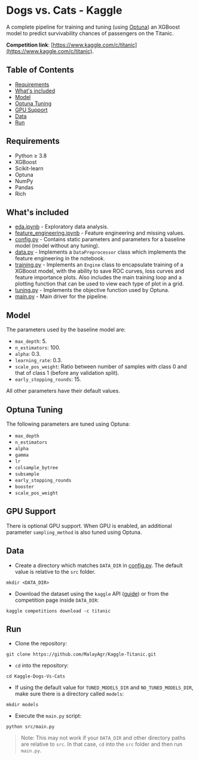 # <!-- omit in toc --> Dogs vs. Cats - Kaggle

A complete pipeline for training and tuning (using [Optuna](https://optuna.org/)) an XGBoost model to predict survivability chances of passengers on the Titanic.

**Competition link**: [https://www.kaggle.com/c/titanic](https://www.kaggle.com/c/titanic).

## <!-- omit in toc --> Table of Contents

- [Requirements](#requirements)
- [What's included](#whats-included)
- [Model](#model)
- [Optuna Tuning](#optuna-tuning)
- [GPU Support](#gpu-support)
- [Data](#data)
- [Run](#run)

## Requirements

- Python &ge; 3.8
- XGBoost
- Scikit-learn
- Optuna
- NumPy
- Pandas
- Rich

## What's included

- [eda.ipynb](eda.ipynb) - Exploratory data analysis.
- [feature_engineering.ipynb](feature_engineering.ipynb) - Feature engineering and missing values.
- [config.py](src/config.py) - Contains static parameters and parameters for a baseline model (model without any tuning).
- [data.py](src/data.py) - Implements a `DataPreprocessor` class which implements the feature engineering in the notebook.
- [training.py](src/training.py) - Implements an `Engine` class to encapsulate training of a XGBoost model, with the ability to save ROC curves, loss curves and feature importance plots. Also includes the main training loop and a plotting function that can be used to view each type of plot in a grid.
- [tuning.py](src/tuning.py) - Implements the objective function used by Optuna.
- [main.py](src/main.py) - Main driver for the pipeline.

## Model

The parameters used by the baseline model are:

- `max_depth`: 5.
- `n_estimators`: 100.
- `alpha`: 0.3.
- `learning_rate`: 0.3.
- `scale_pos_weight`: Ratio between number of samples with class 0 and that of class 1 (before any validation split).
- `early_stopping_rounds`: 15.

All other parameters have their default values.

## Optuna Tuning

The following parameters are tuned using Optuna:

- `max_depth`
- `n_estimators`
- `alpha`
- `gamma`
- `lr`
- `colsample_bytree`
- `subsample`
- `early_stopping_rounds`
- `booster`
- `scale_pos_weight`

## GPU Support

There is optional GPU support. When GPU is enabled, an additional parameter `sampling_method` is also tuned using Optuna.

## Data

- Create a directory which matches `DATA_DIR` in [config.py](src/config.py). The default value is relative to the `src` folder.

```shell
mkdir <DATA_DIR>
```

- Download the dataset using the `kaggle` API ([guide](https://github.com/Kaggle/kaggle-api)) or from the competition page inside `DATA_DIR`:

```shell
kaggle competitions download -c titanic
```

## Run

- Clone the repository:

```shell
git clone https://github.com/MalayAgr/Kaggle-Titanic.git
```

- `cd` into the repository:

```shell
cd Kaggle-Dogs-Vs-Cats
```

- If using the default value for `TUNED_MODELS_DIR` and `NO_TUNED_MODELS_DIR`, make sure there is a directory called `models`:

```shell
mkdir models
```

- Execute the `main.py` script:

```shell
python src/main.py
```

> Note: This may not work if your `DATA_DIR` and other directory paths are relative to `src`. In that case, `cd` into the `src` folder and then run `main.py`.
